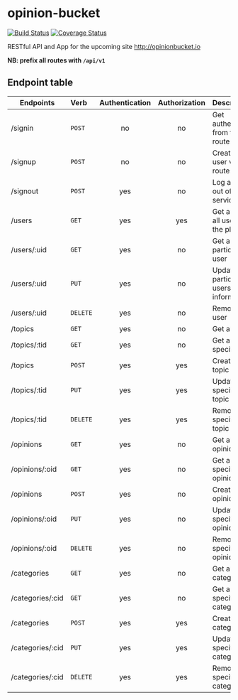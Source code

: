 # opinion-bucket

[![Build Status](https://travis-ci.org/bolorundurowb/opinion-bucket.svg?branch=feature%2F%239%2Ftravis-ci)](https://travis-ci.org/bolorundurowb/opinion-bucket) [![Coverage Status](https://coveralls.io/repos/github/bolorundurowb/opinion-bucket/badge.svg?branch=develop)](https://coveralls.io/github/bolorundurowb/opinion-bucket?branch=develop)

RESTful API and App for the upcoming site http://opinionbucket.io

**NB: prefix all routes with `/api/v1`**


## Endpoint table

|Endpoints                    |Verb      | Authentication | Authorization | Description |
|---|:---|:---:|:---:|:---|
| /signin                | `POST`   | no    | no    | Get authenticated from this route        |
| /signup                | `POST`   | no    | no    | Create a new user via this route        |
| /signout               | `POST`   | yes   | no    | Log a user out of the service        |
| /users                      | `GET`    | yes   | yes   | Get a list of all users on the platform        |
| /users/:uid                 | `GET`    | yes   | no    | Get a particular user        |
| /users/:uid                 | `PUT`    | yes   | no    | Updates a particular users' information        |
| /users/:uid                 | `DELETE` | yes   | no    | Remove a user        |
| /topics              | `GET`    | yes    | no     | Get all topics        |
| /topics/:tid         | `GET`    | yes    | no     | Get a specific topic        |
| /topics              | `POST`   | yes    | yes    | Create a new topic        |
| /topics/:tid         | `PUT`    | yes    | yes    | Update a specified topic        |
| /topics/:tid         | `DELETE` | yes    | yes    | Remove a specified topic        |
| /opinions              | `GET`    | yes    | no     | Get all opinions        |
| /opinions/:oid         | `GET`    | yes    | no     | Get a specific opinion        |
| /opinions              | `POST`   | yes    | no    | Create a new opinion        |
| /opinions/:oid         | `PUT`    | yes    | no    | Update a specified opinion        |
| /opinions/:oid         | `DELETE` | yes    | no    | Remove a specified opinion        |
| /categories             | `GET`    | yes    | no    | Get all categories        |
| /categories/:cid        | `GET`    | yes    | no     | Get a specific category        |
| /categories             | `POST`   | yes    | yes    | Create a new category        |
| /categories/:cid        | `PUT`    | yes    | yes    | Update a specified category        |
| /categories/:cid        | `DELETE` | yes    | yes    | Remove a  specified category        |
